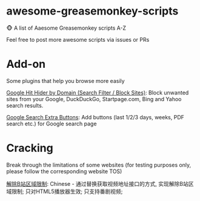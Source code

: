 # awesome-greasemonkey-scripts
🐵 A list of Aaesome Greasemonkey scripts A-Z

Feel free to post more awesome scripts via issues or PRs

# Add-on
Some plugins that help you browse more easily

[Google Hit Hider by Domain (Search Filter / Block Sites)](https://openuserjs.org/scripts/jscher2000/Google_Hit_Hider_by_Domain_(Search_Filter_Block_Sites)): Block unwanted sites from your Google, DuckDuckGo, Startpage.com, Bing and Yahoo search results.

[Google Search Extra Buttons](https://greasyfork.org/en/scripts/7543-google-search-extra-buttons): Add buttons (last 1/2/3 days, weeks, PDF search etc.) for Google search page

# Cracking
Break through the limitations of some websites (for testing purposes only, please follow the corresponding website TOS)

[解除B站区域限制](https://greasyfork.org/en/scripts/25718-%E8%A7%A3%E9%99%A4b%E7%AB%99%E5%8C%BA%E5%9F%9F%E9%99%90%E5%88%B6): Chinese - 通过替换获取视频地址接口的方式, 实现解除B站区域限制; 只对HTML5播放器生效; 只支持番剧视频;
